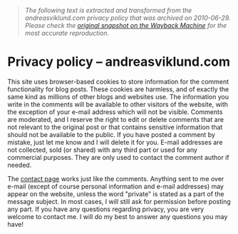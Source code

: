 > *The following text is extracted and transformed from the andreasviklund.com privacy policy that was archived on 2010-06-29. Please check the [original snapshot on the Wayback Machine](https://web.archive.org/web/20100629220904id_/http%3A//andreasviklund.com/about/privacy) for the most accurate reproduction.*

# Privacy policy – andreasviklund.com

This site uses browser-based cookies to store information for the comment functionality for blog posts. These cookies are harmless, and of exactly the same kind as millions of other blogs and websites use. The information you write in the comments will be available to other visitors of the website, with the exception of your e-mail address which will not be visible. Comments are moderated, and I reserve the right to edit or delete comments that are not relevant to the original post or that contains sensitive information that should not be available to the public. If you have posted a comment by mistake, just let me know and I will delete it for you. E-mail addresses are not collected, sold (or shared) with any third part or used for any commercial purposes. They are only used to contact the comment author if needed.

The [contact page](http://andreasviklund.com/contact/ "Contact") works just like the comments. Anything sent to me over e-mail (except of course personal information and e-mail addresses) may appear on the website, unless the word "private" is stated as a part of the message subject. In most cases, I will still ask for permission before posting any part. If you have any questions regarding privacy, you are very welcome to contact me. I will do my best to answer any questions you may have!
